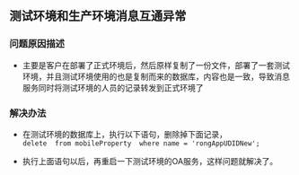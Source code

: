 ## 测试环境和生产环境消息互通异常

### 问题原因描述
* 主要是客户在部署了正式环境后，然后原样复制了一份文件，部署了一套测试环境，并且测试环境使用的也是复制而来的数据库，内容也是一致，导致消息服务同时将测试环境的人员的记录转发到正式环境了

### 解决办法
* 在测试环境的数据库上，执行以下语句，删除掉下面记录，<br/>
`delete  from mobileProperty  where name = 'rongAppUDIDNew';` <br/>

* 执行上面语句以后，再重启一下测试环境的OA服务，这样问题就解决了。